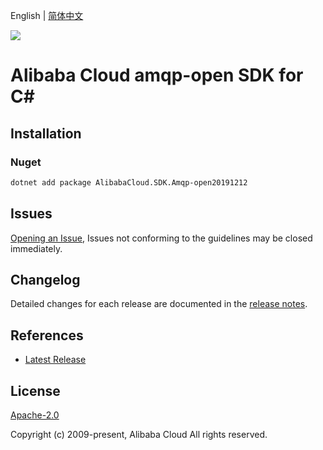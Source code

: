 English | [简体中文](README-CN.md)

![](https://aliyunsdk-pages.alicdn.com/icons/AlibabaCloud.svg)

# Alibaba Cloud amqp-open SDK for C#

## Installation

### Nuget

```bash
dotnet add package AlibabaCloud.SDK.Amqp-open20191212
```

## Issues

[Opening an Issue](https://github.com/aliyun/alibabacloud-csharp-sdk/issues/new), Issues not conforming to the guidelines may be closed immediately.

## Changelog

Detailed changes for each release are documented in the [release notes](./ChangeLog.md).

## References

* [Latest Release](https://github.com/aliyun/alibabacloud-csharp-sdk/)

## License

[Apache-2.0](http://www.apache.org/licenses/LICENSE-2.0)

Copyright (c) 2009-present, Alibaba Cloud All rights reserved.
